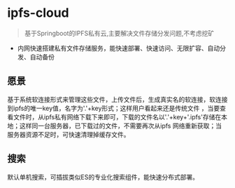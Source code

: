 # ipfs-cloud

> 基于Springboot的IPFS私有云,主要解决文件存储分发问题,不考虑挖矿
* 内网快速搭建私有文件存储服务，能快速部署、快速访问、无限扩容、自动分发、自动备份

## 愿景
基于系统软连接形式来管理这些文件，上传文件后，生成真实名的软连接，软连接到ipfs的唯一key值，名字为'.'+key形式；这样用户看起来还是传统文件
，当要查看文件时，从ipfs私有网络下载下来即可，下载的文件名以'.'+key+'.ipfs'存储在本地；这样同一台服务器，已下载过的文件，不需要再次从ipfs
网络重新获取；当服务器资源不足时，可快速清理掉缓存文件。

## 搜索
默认单机搜索，可插拔类似ES的专业化搜索组件，能快速分布式部署。